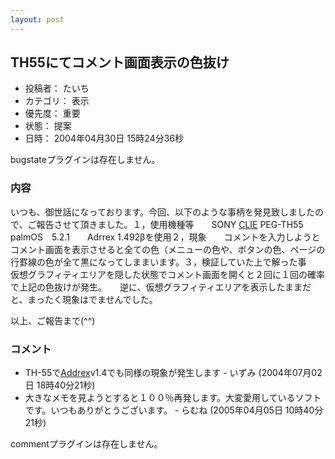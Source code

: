 ```yaml
---
layout: post
---
```

<h2>TH55にてコメント画面表示の色抜け</h2>
<ul>
<li>投稿者： たいち</li>
<li>カテゴリ： 表示</li>
<li>優先度： 重要</li>
<li>状態： 提案</li>
<li>日時： 2004年04月30日 15時24分36秒</li>
</ul>
<p><span class="error">bugstateプラグインは存在しません。</span> </p>
<h3>内容</h3>
<p>いつも、御世話になっております。今回、以下のような事柄を発見致しましたので、ご報告させて頂きました。１，使用機種等　　SONY <a href="http://www.sony.jp/CLIE/">CLIE</a> PEG-TH55　　palmOS　5.2.1　　Adrrex 1.492βを使用２，現象　　コメントを入力しようとコメント画面を表示させると全ての色（メニューの色や、ボタンの色、ページの行罫線の色が全て黒になってしままいます。３，検証していた上で解った事　　仮想グラフィティエリアを隠した状態でコメント画面を開くと２回に１回の確率で上記の色抜けが発生。　　逆に、仮想グラフィティエリアを表示したままだと、まったく現象はでませんでした。</p>
<p>以上、ご報告まで(^^)</p>
<h3>コメント</h3>
<ul>
<li>TH-55で<a href="/?page=Addrex" class="wikipage">Addrex</a>v1.4でも同様の現象が発生します - いずみ (2004年07月02日 18時40分21秒)</li>
<li>大きなメモを見ようとすると１００％再発します。大変愛用しているソフトです。いつもありがとうございます。 - らむね (2005年04月05日 10時40分21秒)</li>
</ul>
<p><span class="error">commentプラグインは存在しません。</span> </p>
